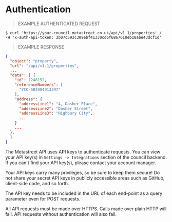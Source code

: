 # Authentication

> EXAMPLE AUTHENTICATED REQUEST

```shell
$ curl 'https://your-council.metastreet.co.uk/api/v1.1/properties' /
-H 'x-auth-api-token: 3b07c593c309ebf41330cd6f6867610eb18abe43dcf1d'
```

> EXAMPLE RESPONSE

```json
{
  "object": "property",
  "url": "/api/v1.1/properties",
  ...
  "data": [ {
    "id": 1248152,
    "referenceNumbers": [
      "YCO-583484913397"
    ],
    "address": {
      "addressLine1": "4, Dasher Place",
      "addressLine2": "Dasher Street",
      "addressLine3": "Highbury City",
      ...
    }
    ...
  },
  ]
}
```

The Metastreet API uses API keys to authenticate requests. You can view your API key(s) in `Settings -> Integrations` section of the council backend.  If you can't find your API key(s), please contact your account manager.

Your API keys carry many privileges, so be sure to keep them secure! Do not share your secret API keys in publicly accessible areas such as GitHub, client-side code, and so forth.

The API key needs to be included in the URL of each end-point as a query parameter even for POST requests.

All API requests must be made over HTTPS. Calls made over plain HTTP will fail. API requests without authentication will also fail.
